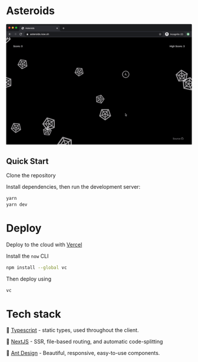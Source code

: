 # Asteroids

<a href="https://asteroids.live" style="text-align: center;" target="_blank">![Asteroids Screenshot](/public/asteroids-small.gif)</a>

## Quick Start

Clone the repository

Install dependencies, then run the development server:

```bash
yarn
yarn dev
```

# Deploy

Deploy to the cloud with [Vercel](https://vercel.com/)

Install the `now` CLI

```bash
npm install --global vc
```

Then deploy using

```bash
vc
```

# Tech stack

🤖 [Typescript](https://www.typescriptlang.org) - static types, used throughout the client.

🌚 [NextJS](https://github.com/vercel/next.js) - SSR, file-based routing, and automatic code-splitting

💅 [Ant Design](https:/ant.design) - Beautiful, responsive, easy-to-use components.

